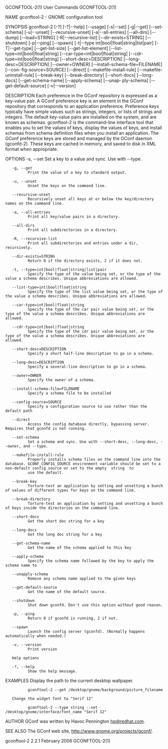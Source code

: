 GCONFTOOL-2(1)                                                                                User Commands                                                                                GCONFTOOL-2(1)

NAME
       gconftool-2 - GNOME configuration tool

SYNOPSIS
       gconftool-2  [-?]  [-?|--help]  [--usage]  [-s|--set]  [-g|--get]  [--set-schema]  [-u|--unset] [--recursive-unset] [-a|--all-entries] [--all-dirs] [--dump] [--load=STRING] [-R|--recursive-list]
       [--dir-exists=STRING] [--shutdown] [-p|--ping] [--spawn] [-t|--type int|bool|float|string|list|pair] [-T|--get-type]  [--get-list-size]  [--get-list-element]  [--list-type=int|bool|float|string]
       [--car-type=int|bool|float|string]    [--cdr-type=int|bool|float|string]    [--short-desc=DESCRIPTION]    [--long-desc=DESCRIPTION]   [--owner=OWNER]   [--install-schema-file=FILENAME]   [--con‐
       fig-source=SOURCE] [--direct] [--makefile-install-rule] [--makefile-uninstall-rule] [--break-key] [--break-directory] [--short-docs] [--long-docs] [--get-schema-name]  [--apply-schema]  [--unap‐
       ply-schema] [--get-default-source] [-v|--version]

DESCRIPTION
       Each  preference in the GConf repository is expressed as a key-value pair. A GConf preference key is an element in the GConf repository that corresponds to an application preference.  Preference
       keys typically have simple values such as strings, integers, or lists of strings and integers. The default key-value pairs are installed on the system, and are known as schemas.  gconftool-2  is
       the  command-line  interface  tool  that  enables you to set the values of keys, display the values of keys, and install schemas from schema definition files when you install an application. The
       GConf preference keys are stored and managed by the GConf daemon (gconfd-2).  These keys are cached in memory, and saved to disk in XML format when appropriate.

OPTIONS
       -s, --set
              Set a key to a value and sync. Use with --type.

       -g, --get
              Print the value of a key to standard output.

       -u, --unset
              Unset the keys on the command line.

       --recursive-unset
              Recursively unset all keys at or below the key/directory names on the command line.

       -a, --all-entries
              Print all key/value pairs in a directory.

       --all-dirs
              Print all subdirectories in a directory.

       -R, --recursive-list
              Print all subdirectories and entries under a dir, recursively.

       --dir-exists=STRING
              Return 0 if the directory exists, 2 if it does not.

       -t, --type=int|bool|float|string|list|pair
              Specify the type of the value being set, or the type of the value a schema describes. Unique abbreviations are allowed.

       --list-type=int|bool|float|string
              Specify the type of the list value being set, or the type of the value a schema describes. Unique abbreviations are allowed.

       --car-type=int|bool|float|string
              Specify the type of the car pair value being set, or the type of the value a schema describes. Unique abbreviations are allowed.

       --cdr-type=int|bool|float|string
              Specify the type of the cdr pair value being set, or the type of the value a schema describes. Unique abbreviations are allowed.

       --short-desc=DESCRIPTION
              Specify a short half-line description to go in a schema.

       --long-desc=DESCRIPTION
              Specify a several-line description to go in a schema.

       --owner=OWNER
              Specify the owner of a schema.

       --install-schema-file=FILENAME
              Specify a schema file to be installed

       --config-source=SOURCE
              Specify a configuration source to use rather than the default path

       --direct
              Access the config database directly, bypassing server. Requires that gconfd is not running.

       --set-schema
              Set a schema and sync. Use with --short-desc, --long-desc, --owner, and --type.

       --makefile-install-rule
              Properly installs schema files on the command line into the database. GCONF_CONFIG_SOURCE environment variable should be set to a non-default config source or set to the empty  string  to
              use the default.

       --break-key
              Torture-test an application by setting and unsetting a bunch of values of different types for keys on the command line.

       --break-directory
              Torture-test an application by setting and unsetting a bunch of keys inside the directories on the command line.

       --short-docs
              Get the short doc string for a key

       --long-docs
              Get the long doc string for a key

       --get-schema-name
              Get the name of the schema applied to this key

       --apply-schema
              Specify the schema name followed by the key to apply the schema name to

       --unapply-schema
              Remove any schema name applied to the given keys

       --get-default-source
              Get the name of the default source.

       --shutdown
              Shut down gconfd. Don't use this option without good reason.

       -p, --ping
              Return 0 if gconfd is running, 2 if not.

       --spawn
              Launch the config server (gconfd). (Normally happens automatically when needed.)

       -v, --version
              Print version

       Help options

       -?, --help
              Show the help message.

EXAMPLES
       Display the path to the current desktop wallpaper.

              gconftool-2 --get /desktop/gnome/background/picture_filename

       Change the widget font to "Serif 12"

              gconftool-2 --type string --set /desktop/gnome/interface/font_name "Serif 12"

AUTHOR
       GConf was written by Havoc Pennington <hp@redhat.com>.

SEE ALSO
       The GConf web site, http://www.gnome.org/projects/gconf/.

gconftool-2 2.2.1                                                                             February 2006                                                                                GCONFTOOL-2(1)
